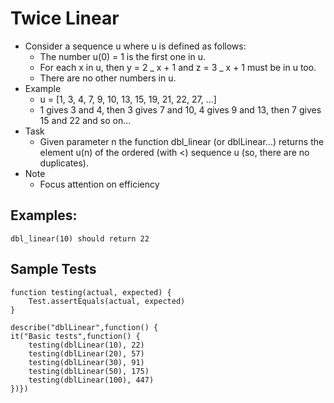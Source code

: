 # Twice Linear

- Consider a sequence u where u is defined as follows:
  - The number u(0) = 1 is the first one in u.
  - For each x in u, then y = 2 _ x + 1 and z = 3 _ x + 1 must be in u too.
  - There are no other numbers in u.
- Example
  - u = [1, 3, 4, 7, 9, 10, 13, 15, 19, 21, 22, 27, ...]
  - 1 gives 3 and 4, then 3 gives 7 and 10, 4 gives 9 and 13, then 7 gives 15 and 22 and so on...
- Task
  - Given parameter n the function dbl_linear (or dblLinear...) returns the element u(n) of the ordered (with <) sequence u (so, there are no duplicates).
- Note
  - Focus attention on efficiency

## Examples:

```
dbl_linear(10) should return 22
```

## Sample Tests

```
function testing(actual, expected) {
	Test.assertEquals(actual, expected)
}

describe("dblLinear",function() {
it("Basic tests",function() {
	testing(dblLinear(10), 22)
    testing(dblLinear(20), 57)
    testing(dblLinear(30), 91)
    testing(dblLinear(50), 175)
    testing(dblLinear(100), 447)
})})
```
